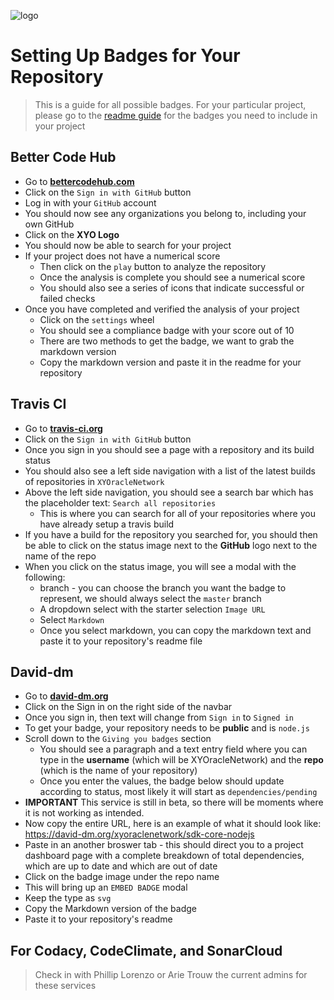 [logo]: https://cdn.xy.company/img/brand/XY_Logo_GitHub.png

![logo]

# Setting Up Badges for Your Repository

> This is a guide for all possible badges. For your particular project, please go to the [readme guide](readme-guide) for the badges you need to include in your project

## Better Code Hub

- Go to **[bettercodehub.com](https://bettercodehub.com/)**
- Click on the `Sign in with GitHub` button
- Log in with your `GitHub` account
- You should now see any organizations you belong to, including your own GitHub
- Click on the **XYO Logo**
- You should now be able to search for your project
- If your project does not have a numerical score
    - Then click on the `play` button to analyze the repository
    - Once the analysis is complete you should see a numerical score
    - You should also see a series of icons that indicate successful or failed checks
- Once you have completed and verified the analysis of your project
    - Click on the `settings` wheel
    - You should see a compliance badge with your score out of 10
    - There are two methods to get the badge, we want to grab the markdown version
    - Copy the markdown version and paste it in the readme for your repository

## Travis CI

- Go to **[travis-ci.org](https://travis-ci.org)**
- Click on the `Sign in with GitHub` button
- Once you sign in you should see a page with a repository and its build status
- You should also see a left side navigation with a list of the latest builds of repositories in `XYOracleNetwork`
- Above the left side navigation, you should see a search bar which has the placeholder text: `Search all repositories`
    - This is where you can search for all of your repositories where you have already setup a travis build
- If you have a build for the repository you searched for, you should then be able to click on the status image next to the **GitHub** logo next to the name of the repo
- When you click on the status image, you will see a modal with the following:
    - branch - you can choose the branch you want the badge to represent, we should always select the `master` branch
    - A dropdown select with the starter selection `Image URL`
    - Select `Markdown`
    - Once you select markdown, you can copy the markdown text and paste it to your repository's readme file
  
## David-dm

- Go to **[david-dm.org](https://david-dm.org/)**
- Click on the Sign in on the right side of the navbar
- Once you sign in, then text will change from `Sign in` to `Signed in`
- To get your badge, your repository needs to be **public** and is `node.js`
- Scroll down to the `Giving you badges` section
    - You should see a paragraph and a text entry field where you can type in the **username** (which will be XYOracleNetwork) and the **repo** (which is the name of your repository)
    - Once you enter the values, the badge below should update according to status, most likely it will start as `dependencies/pending`
- **IMPORTANT** This service is still in beta, so there will be moments where it is not working as intended. 
- Now copy the entire URL, here is an example of what it should look like: https://david-dm.org/xyoraclenetwork/sdk-core-nodejs
- Paste in an another broswer tab - this should direct you to a project dashboard page with a complete breakdown of total dependencies, which are up to date and which are out of date
- Click on the badge image under the repo name
- This will bring up an `EMBED BADGE` modal
- Keep the type as `svg`
- Copy the Markdown version of the badge
- Paste it to your repository's readme

## For Codacy, CodeClimate, and SonarCloud

> Check in with Phillip Lorenzo or Arie Trouw the current admins for these services





